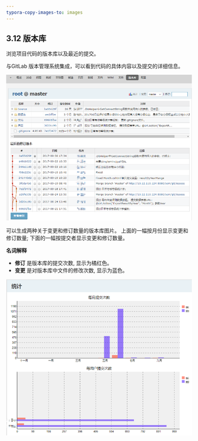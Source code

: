```yaml
---
typora-copy-images-to: images
---
```


## 3.12 版本库

浏览项目代码的版本库以及最近的提交。

与GitLab 版本管理系统集成，可以看到代码的具体内容以及提交的详细信息。

![1509001617729](images/1509001617729.png)



可以生成两种关于变更和修订数量的版本库图片。 上面的一幅按月份显示变更和修订数量; 下面的一幅按提交者显示变更和修订数量。

**名词解释**

- **修订** 是版本库的提交次数, 显示为橘红色。
- **变更** 是对版本库中文件的修改次数, 显示为蓝色。

![1509001696633](images/1509001696633.png)